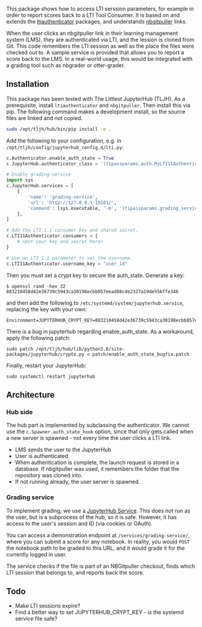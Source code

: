 This package shows how to access LTI serssion parameters, for example in order to report scores back to a LTI Tool Consumer. It is based on and extends the [ltiauthenticator](https://github.com/jupyterhub/ltiauthenticator) packages, and understands [nbgitpuller](https://github.com/jupyterhub/nbgitpuller) links.

When the user clicks an nbgitpuller link in their learning management system (LMS), they are authenticated via LTI, and the lession is cloned from Git. This code remembers the LTI session as well as the place the files were checked out to. A sample service is provided that allows you to report a score back to the LMS. In a real-world usage, this would be integrated with a grading tool such as nbgrader or otter-grader.

## Installation

This package has been tested with The Littlest JupyterHub (TLJH).  As a prerequisite, install `ltiauthenticator` and `nbgitpuller`. Then install this via pip. The following command makes a development install, so the source files are linked and not copied.

```bash
sudo /opt/tljh/hub/bin/pip install -e .
```

Add the following to your configuration, e.g. in `/opt/tljh/config/jupyterhub_config.d/lti.py`:

```python
c.Authenticator.enable_auth_state = True
c.JupyterHub.authenticator_class = 'ltipassparams.auth.MyLTI11Authenticator'

# Enable grading service
import sys
c.JupyterHub.services = [
    {
        'name': 'grading-service',
        'url': 'http://127.0.0.1:10101/',
        'command': [sys.executable, '-m', 'ltipassparams.grading_service'],
    },
]

# Add the LTI 1.1 consumer key and shared secret.
c.LTI11Authenticator.consumers = {
    # <put your key and secret here>
}

# Use an LTI 1.1 parameter to set the username.
c.LTI11Authenticator.username_key = "user_id"
```

Then you must set a crypt key to secure the auth_state. Generate a key:

    $ openssl rand -hex 32
    883210458d42e36739c5943ca30198ecbb857eead88cde2327a19de556ffe346

and then add the following to `/etc/systemd/system/jupyterhub.service`, replacing the key with your own:

    Environment=JUPYTERHUB_CRYPT_KEY=883210458d42e36739c5943ca30198ecbb857eead88cde2327a19de556ffe346

There is a bug in jupyterhub regarding enable_auth_state.  As a workaround, apply the following patch:

    sudo patch /opt/tljh/hub/lib/python3.8/site-packages/jupyterhub/crypto.py < patch/enable_auth_state_bugfix.patch

Finally, restart your JupyterHub:

    sudo systemctl restart jupyterhub

## Architecture

### Hub side

The hub part is implemented by subclassing the authenticator.  We cannot use the `c.Spawner.auth_state_hook` option, since that only gets called when a new server is spawned - not every time the user clicks a LTI link.

- LMS sends the user to the JupyterHub
- User is authenticated
- When authentication is complete, the launch request is stored in a database. If nbgitpuller was used, it remembers the folder that the repository was cloned into.
- If not running already, the user server is spawned.

### Grading service

To implement grading, we use a [JupyterHub Service](https://jupyterhub.readthedocs.io/en/stable/reference/services.html). This does not run as the user, but is a subprocess of the hub, so it is safe. However, it has access to the user's session and ID (via cookies or OAuth).

You can access a demonstration endpoint at `/services/grading-service/`, where you can submit a score for any notebook. In reality, you would `POST` the notebook path to be graded to this URL, and it would grade it for the currently logged in user.

The service checks if the file is part of an NBGitpuller checkout, finds which LTI session that belongs to, and reports back the score.

## Todo
- Make LTI sessions expire?
- Find a better way to set JUPYTERHUB_CRYPT_KEY - is the systemd service file safe?
